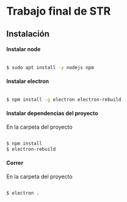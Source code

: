 # Trabajo final de STR

## Instalación


#### Instalar node
```sh

$ sudo apt install -y nodejs npm

```

#### Instalar electron
```sh

$ npm install -g electron electron-rebuild

```

#### Instalar dependencias del proyecto

En la carpeta del proyecto

```sh

$ npm install
$ electron-rebuild

```

#### Correr

En la carpeta del proyecto

```sh

$ electron .

```

